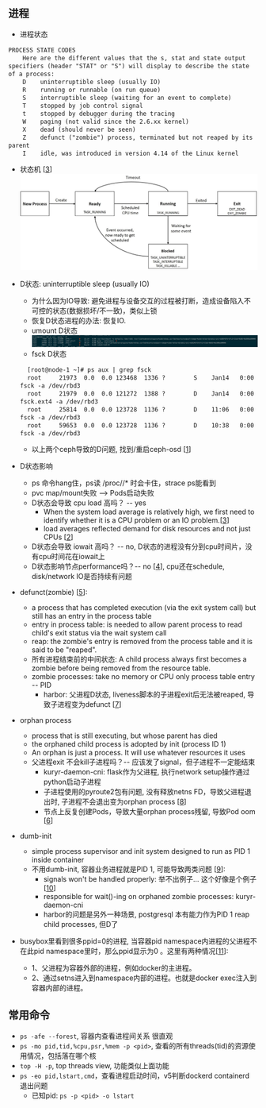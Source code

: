 ## 进程

- 进程状态
```bigquery
PROCESS STATE CODES
    Here are the different values that the s, stat and state output specifiers (header "STAT" or "S") will display to describe the state of a process:
    D    uninterruptible sleep (usually IO)
    R    running or runnable (on run queue)
    S    interruptible sleep (waiting for an event to complete)
    T    stopped by job control signal
    t    stopped by debugger during the tracing
    W    paging (not valid since the 2.6.xx kernel)
    X    dead (should never be seen)
    Z    defunct ("zombie") process, terminated but not reaped by its parent
    I    idle, was introduced in version 4.14 of the Linux kernel
```

- 状态机 [[3]]
  ![state](../pics/state-machine.jpeg)

- D状态: uninterruptible sleep (usually IO)
  * 为什么因为IO导致: 避免进程与设备交互的过程被打断，造成设备陷入不可控的状态(数据损坏/不一致)，类似上锁
  * 恢复D状态进程的办法: 恢复IO.
  * umount D状态
    ![umount_D](../pics/umount_D.png)
  * fsck D状态
  ```bigquery
    [root@node-1 ~]# ps aux | grep fsck
    root     21973  0.0  0.0 123468  1336 ?        S    Jan14   0:00 fsck -a /dev/rbd3
    root     21979  0.0  0.0 121272  1388 ?        D    Jan14   0:00 fsck.ext4 -a /dev/rbd3
    root     25814  0.0  0.0 123728  1136 ?        D    11:06   0:00 fsck -a /dev/rbd3
    root     59653  0.0  0.0 123728  1136 ?        D    10:38   0:00 fsck -a /dev/rbd3
  ```
  * 以上两个ceph导致的D问题, 找到/重启ceph-osd [[1]]
  
- D状态影响
  * ps 命令hang住，ps读 /proc/<pid>/* 时会卡住，strace ps能看到
  * pvc map/mount失败 --> Pods启动失败
  * D状态会导致 cpu load 高吗？ -- yes 
    * When the system load average is relatively high, we first need to identify whether it is a CPU problem or an IO problem.[[3]]
    * load averages reflected demand for disk resources and not just CPUs [[2]]
  * D状态会导致 iowait 高吗？ -- no, D状态的进程没有分到cpu时间片，没有cpu时间花在iowait上
  * D状态影响节点performance吗？-- no [[4]], cpu还在schedule, disk/network IO是否持续有问题

- defunct(zombie) [[5]]:
  * a process that has completed execution (via the exit system call) but still has an entry in the process table
  * entry in process table: is needed to allow parent process to read child's exit status via the wait system call
  * reap: the zombie's entry is removed from the process table and it is said to be "reaped".
  * 所有进程结束前的中间状态: A child process always first becomes a zombie before being removed from the resource table.
  * zombie processes: take no memory or CPU only process table entry -- PID
    * harbor: 父进程D状态, liveness脚本的子进程exit后无法被reaped, 导致子进程变为defunct [[7]]
    
- orphan process
  * process that is still executing, but whose parent has died
  * the orphaned child process is adopted by init (process ID 1)
  * An orphan is just a process. It will use whatever resources it uses  
  * 父进程exit 不会kill子进程吗？-- 应该发了signal，但子进程不一定能结束
    * kuryr-daemon-cni: flask作为父进程, 执行network setup操作通过python启动子进程
    * 子进程使用的pyroute2包有问题, 没有释放netns FD，导致父进程退出时, 子进程不会退出变为orphan process [[8]]
    * 节点上反复创建Pods，导致大量orphan process残留, 导致Pod oom [[6]]
    
- dumb-init
  * simple process supervisor and init system designed to run as PID 1 inside container
  * 不用dumb-init, 容器业务进程就是PID 1, 可能导致两类问题 [[9]]:
    * signals won't be handled properly: 举不出例子... 这个好像是个例子 [[10]] 
    * responsible for wait()-ing on orphaned zombie processes: kuryr-daemon-cni
    * harbor的问题是另外一种场景, postgresql 本有能力作为PID 1 reap child processes, 但D了

- busybox里看到很多ppid=0的进程, 当容器pid namespace内进程的父进程不在此pid namespace里时，那么ppid显示为0 。这里有两种情况[[11]]:
  * 1、父进程为容器外部的进程，例如docker的主进程。
  * 2、通过setns进入到namespace内部的进程。也就是docker exec注入到容器内部的进程。

## 常用命令

- ```ps -afe --forest```, 容器内查看进程间关系 很直观
- ```ps -mo pid,tid,%cpu,psr,%mem -p <pid>```, 查看<pid>的所有threads(tid)的资源使用情况，包括落在哪个核
- ```top -H -p```, top threads view, 功能类似上面功能
- ```ps -eo pid,lstart,cmd```，查看进程启动时间，v5判断dockerd containerd 退出问题
  * 已知pid: ```ps -p <pid> -o lstart```


[1]: https://easystack.atlassian.net/wiki/spaces/ESK/pages/917636657/prometheus-0+POD+fsck+hang
[2]: https://www.brendangregg.com/blog/2017-08-08/linux-load-averages.html
[3]: https://www.programmersought.com/article/16415204831/
[4]: https://community.oracle.com/tech/developers/discussion/4278766/interesting-question-on-cpu-usage-for-d-state-processes
[5]: https://en.wikipedia.org/wiki/Zombie_process
[6]: https://easystack.atlassian.net/browse/EAS-67095
[7]: https://easystack.atlassian.net/browse/EAS-74793
[8]: https://github.com/svinota/pyroute2/issues/623
[9]: https://github.com/Yelp/dumb-init#why-you-need-an-init-system
[10]: https://easystack.atlassian.net/browse/ECS-4714
[11]: https://developer.aliyun.com/article/672992